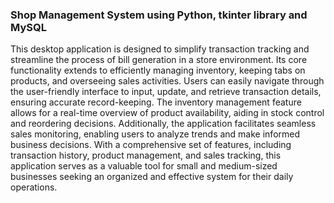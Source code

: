 ### Shop Management System using Python, tkinter library and MySQL

This desktop application is designed to simplify transaction tracking and streamline the process of bill generation in a store environment. Its core functionality extends to efficiently managing inventory, keeping tabs on products, and overseeing sales activities. Users can easily navigate through the user-friendly interface to input, update, and retrieve transaction details, ensuring accurate record-keeping. The inventory management feature allows for a real-time overview of product availability, aiding in stock control and reordering decisions. Additionally, the application facilitates seamless sales monitoring, enabling users to analyze trends and make informed business decisions. With a comprehensive set of features, including transaction history, product management, and sales tracking, this application serves as a valuable tool for small and medium-sized businesses seeking an organized and effective system for their daily operations.
